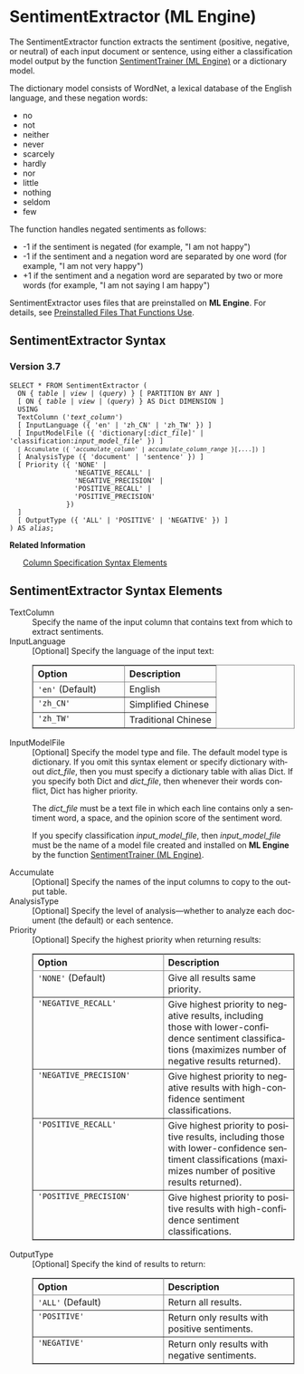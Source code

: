 <html><head></head><body><div class="nested0" aria-labelledby="ariaid-title1" topicindex="1" topicid="nlo1507565530849" id="nlo1507565530849"><h1 class="title topictitle1" id="ariaid-title1">SentimentExtractor (ML Engine)</h1><div class="body conbody">
<p class="p">The SentimentExtractor function extracts the sentiment (positive, negative, or neutral) of each input document or sentence, using either a classification model output by the function <a href="lwy1549315724259.md#qay1507218453121">SentimentTrainer (ML Engine)</a> or a dictionary model.</p>
<p class="p">The dictionary model consists of WordNet, a lexical database of the English language, and these negation words:</p>
<ul class="ul" id="nlo1507565530849__ul_bfc_gz5_q1b">
<li class="li">no</li>
<li class="li">not</li>
<li class="li">neither</li>
<li class="li">never</li>
<li class="li">scarcely</li>
<li class="li">hardly</li>
<li class="li">nor</li>
<li class="li">little</li>
<li class="li">nothing</li>
<li class="li">seldom</li>
<li class="li">few</li></ul><div class="p">The function handles negated sentiments as follows:
<ul class="ul" id="nlo1507565530849__ul_cfc_gz5_q1b">
<li class="li">-1 if the sentiment is negated (for example, "I am not happy")</li>
<li class="li">-1 if the sentiment and a negation word are separated by one word (for example, "I am not very happy")</li>
<li class="li">+1 if the sentiment and a negation word are separated by two or more words (for example, "I am not saying I am happy")</li></ul></div>
<p class="p">SentimentExtractor uses files that are preinstalled on <span><b>ML Engine</b></span>. For details, see <a href="tzu1557778477026.md">Preinstalled Files That Functions Use</a>.</p></div><div class="topic reference nested1" aria-labelledby="ariaid-title2" topicindex="2" topicid="oyy1507565577032" xml:lang="en-us" lang="en-us" id="oyy1507565577032">
<h2 class="title topictitle2" id="ariaid-title2">SentimentExtractor Syntax</h2><div class="body refbody"><div class="section" id="oyy1507565577032__section_N1000E_N1000C_N10001">
<h3 class="title sectiontitle">Version <span>3.7</span></h3><pre class="pre codeblock" xml:space="preserve"><code>SELECT * FROM SentimentExtractor (
  <span>ON { <var class="keyword varname">table</var> | <var class="keyword varname">view</var> | (<var class="keyword varname">query</var>) }</span> [ PARTITION BY ANY ]
  [ <span>ON { <var class="keyword varname">table</var> | <var class="keyword varname">view</var> | (<var class="keyword varname">query</var>) }</span> AS Dict DIMENSION ]
  USING
  TextColumn ('<var class="keyword varname">text_column</var>')
  [ InputLanguage ({ 'en' | 'zh_CN' | 'zh_TW' }) ]
  [ InputModelFile ({ 'dictionary[:<var class="keyword varname">dict_file</var>]' | 'classification:<var class="keyword varname">input_model_file</var>' }) ]
  <code class="ph codeph">[ Accumulate ({ '<var class="keyword varname">accumulate_column</var>' | <var class="keyword varname">accumulate_column_range</var> }[,...]) ]</code>
  [ AnalysisType ({ 'document' | 'sentence' }) ]
  [ Priority ({ 'NONE' |
                'NEGATIVE_RECALL' |
                'NEGATIVE_PRECISION' | 
                'POSITIVE_RECALL' |
                'POSITIVE_PRECISION'
              })
  ]
  [ OutputType ({ 'ALL' | 'POSITIVE' | 'NEGATIVE' }) ]
) AS <var class="keyword varname">alias</var>;</code></pre></div></div><div class="related-links"><div class="linklistheader"><p></p><b>Related Information</b></div>
<ul class="linklist linklist relinfo"><div class="linklistmember"><a href="ndv1557782188375.md">Column Specification Syntax Elements</a></div></ul></div></div><div class="topic reference nested1" aria-labelledby="ariaid-title3" topicindex="3" topicid="pgt1507565930548" xml:lang="en-us" lang="en-us" id="pgt1507565930548">
<h2 class="title topictitle2" id="ariaid-title3">SentimentExtractor Syntax Elements</h2><div class="body refbody"><div class="section" id="pgt1507565930548__section_N10011_N1000E_N10001"><dl class="dl parml"><dt class="dt pt dlterm">TextColumn</dt><dd class="dd pd">Specify the name of the input column that contains text from which to extract sentiments.</dd><dt class="dt pt dlterm">InputLanguage</dt><dd class="dd pd">[Optional] Specify the language of the input text:
<div class="tablenoborder"><table cellpadding="4" cellspacing="0" summary="" id="pgt1507565930548__d42e19" class="table" frame="border" border="1" rules="all"><div class="caption"></div><colgroup span="1"><col style="width:50%" span="1"></col><col style="width:50%" span="1"></col></colgroup><thead class="thead" style="text-align:left;"><tr class="row"><th class="entry cellrowborder" style="vertical-align:top;" id="d51979e231" rowspan="1" colspan="1">Option</th><th class="entry cellrowborder" style="vertical-align:top;" id="d51979e233" rowspan="1" colspan="1">Description</th></tr></thead><tbody class="tbody"><tr class="row"><td class="entry cellrowborder" style="vertical-align:top;" headers="d51979e231" rowspan="1" colspan="1"><code class="ph codeph">'en'</code> (Default)</td><td class="entry cellrowborder" style="vertical-align:top;" headers="d51979e233" rowspan="1" colspan="1">English</td></tr><tr class="row"><td class="entry cellrowborder" style="vertical-align:top;" headers="d51979e231" rowspan="1" colspan="1"><code class="ph codeph">'zh_CN'</code></td><td class="entry cellrowborder" style="vertical-align:top;" headers="d51979e233" rowspan="1" colspan="1">Simplified Chinese</td></tr><tr class="row"><td class="entry cellrowborder" style="vertical-align:top;" headers="d51979e231" rowspan="1" colspan="1"><code class="ph codeph">'zh_TW'</code></td><td class="entry cellrowborder" style="vertical-align:top;" headers="d51979e233" rowspan="1" colspan="1">Traditional Chinese</td></tr></tbody></table></div></dd><dt class="dt pt dlterm">InputModelFile</dt><dd class="dd pd">[Optional] Specify the model type and file. The default model type is dictionary. If you omit this syntax element or specify dictionary without <var class="keyword varname">dict_file</var>, then you must specify a dictionary table with alias Dict. If you specify both Dict and <var class="keyword varname">dict_file</var>, then whenever their words conflict, Dict has higher priority.
<p class="p">The <var class="keyword varname">dict_file</var> must be a text file in which each line contains only a sentiment word, a space, and the opinion score of the sentiment word.</p>
<p class="p">If you specify classification <var class="keyword varname">input_model_file</var>, then <var class="keyword varname">input_model_file</var> must be the name of a model file created and installed on <span><b>ML Engine</b></span> by the function <a href="lwy1549315724259.md#qay1507218453121">SentimentTrainer (ML Engine)</a>.</p></dd><dt class="dt pt dlterm">Accumulate</dt><dd class="dd pd">[Optional] Specify the names of the input columns to copy to the output table.</dd><dt class="dt pt dlterm">AnalysisType</dt><dd class="dd pd">[Optional] Specify the level of analysis—whether to analyze each document (the default) or each sentence.</dd><dt class="dt pt dlterm">Priority</dt><dd class="dd pd">[Optional] Specify the highest priority when returning results:
<div class="tablenoborder"><table cellpadding="4" cellspacing="0" summary="" id="pgt1507565930548__table_gql_ycz_fdb" class="table" frame="border" border="1" rules="all"><div class="caption"></div><colgroup span="1"><col style="width:50%" span="1"></col><col style="width:50%" span="1"></col></colgroup><thead class="thead" style="text-align:left;"><tr class="row"><th class="entry cellrowborder" style="vertical-align:top;" id="d51979e313" rowspan="1" colspan="1">Option</th><th class="entry cellrowborder" style="vertical-align:top;" id="d51979e315" rowspan="1" colspan="1">Description</th></tr></thead><tbody class="tbody"><tr class="row"><td class="entry cellrowborder" style="vertical-align:top;" headers="d51979e313" rowspan="1" colspan="1"><code class="ph codeph">'NONE'</code> (Default)</td><td class="entry cellrowborder" style="vertical-align:top;" headers="d51979e315" rowspan="1" colspan="1">Give all results same priority.</td></tr><tr class="row"><td class="entry cellrowborder" style="vertical-align:top;" headers="d51979e313" rowspan="1" colspan="1"><code class="ph codeph">'NEGATIVE_RECALL'</code></td><td class="entry cellrowborder" style="vertical-align:top;" headers="d51979e315" rowspan="1" colspan="1">Give highest priority to negative results, including those with lower-confidence sentiment classifications (maximizes number of negative results returned).</td></tr><tr class="row"><td class="entry cellrowborder" style="vertical-align:top;" headers="d51979e313" rowspan="1" colspan="1"><code class="ph codeph">'NEGATIVE_PRECISION'</code></td><td class="entry cellrowborder" style="vertical-align:top;" headers="d51979e315" rowspan="1" colspan="1">Give highest priority to negative results with high-confidence sentiment classifications.</td></tr><tr class="row"><td class="entry cellrowborder" style="vertical-align:top;" headers="d51979e313" rowspan="1" colspan="1"><code class="ph codeph">'POSITIVE_RECALL'</code></td><td class="entry cellrowborder" style="vertical-align:top;" headers="d51979e315" rowspan="1" colspan="1">Give highest priority to positive results, including those with lower-confidence sentiment classifications (maximizes number of positive results returned).</td></tr><tr class="row"><td class="entry cellrowborder" style="vertical-align:top;" headers="d51979e313" rowspan="1" colspan="1"><code class="ph codeph">'POSITIVE_PRECISION'</code></td><td class="entry cellrowborder" style="vertical-align:top;" headers="d51979e315" rowspan="1" colspan="1">Give highest priority to positive results with high-confidence sentiment classifications.</td></tr></tbody></table></div></dd><dt class="dt pt dlterm">OutputType</dt><dd class="dd pd">[Optional] Specify the kind of results to return:
<div class="tablenoborder"><table cellpadding="4" cellspacing="0" summary="" id="pgt1507565930548__table_ckh_hdz_fdb" class="table" frame="border" border="1" rules="all"><div class="caption"></div><colgroup span="1"><col style="width:50%" span="1"></col><col style="width:50%" span="1"></col></colgroup><thead class="thead" style="text-align:left;"><tr class="row"><th class="entry cellrowborder" style="vertical-align:top;" id="d51979e360" rowspan="1" colspan="1">Option</th><th class="entry cellrowborder" style="vertical-align:top;" id="d51979e362" rowspan="1" colspan="1">Description</th></tr></thead><tbody class="tbody"><tr class="row"><td class="entry cellrowborder" style="vertical-align:top;" headers="d51979e360" rowspan="1" colspan="1"><code class="ph codeph">'ALL'</code> (Default)</td><td class="entry cellrowborder" style="vertical-align:top;" headers="d51979e362" rowspan="1" colspan="1">Return all results.</td></tr><tr class="row"><td class="entry cellrowborder" style="vertical-align:top;" headers="d51979e360" rowspan="1" colspan="1"><code class="ph codeph">'POSITIVE'</code></td><td class="entry cellrowborder" style="vertical-align:top;" headers="d51979e362" rowspan="1" colspan="1">Return only results with positive sentiments.</td></tr><tr class="row"><td class="entry cellrowborder" style="vertical-align:top;" headers="d51979e360" rowspan="1" colspan="1"><code class="ph codeph">'NEGATIVE'</code></td><td class="entry cellrowborder" style="vertical-align:top;" headers="d51979e362" rowspan="1" colspan="1">Return only results with negative sentiments.</td></tr></tbody></table></div></dd></dl></div></div></div></div></body></html>

